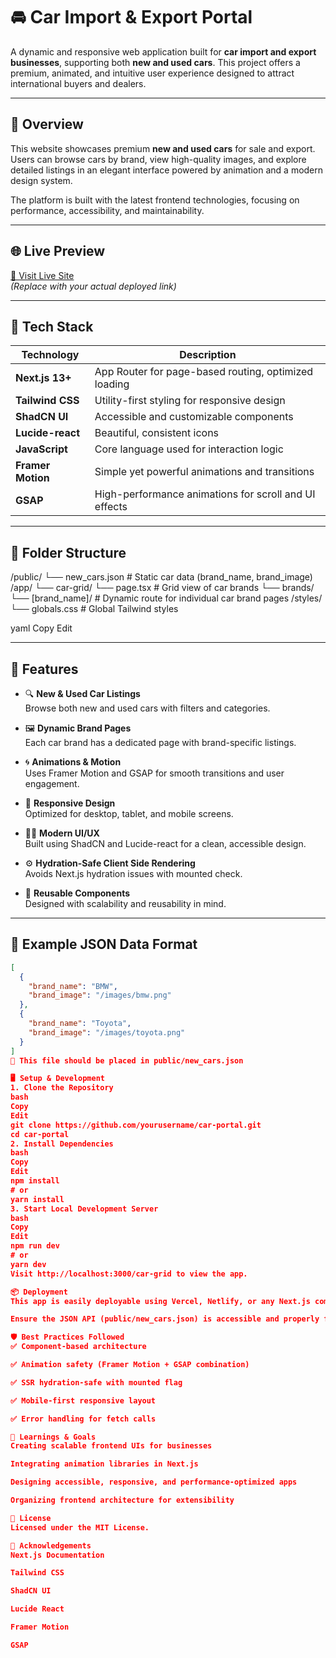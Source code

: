 # 🚘 Car Import & Export Portal

A dynamic and responsive web application built for **car import and export businesses**, supporting both **new and used cars**. This project offers a premium, animated, and intuitive user experience designed to attract international buyers and dealers.

---

## 📌 Overview

This website showcases premium **new and used cars** for sale and export. Users can browse cars by brand, view high-quality images, and explore detailed listings in an elegant interface powered by animation and a modern design system.

The platform is built with the latest frontend technologies, focusing on performance, accessibility, and maintainability.

---

## 🌐 Live Preview

[🔗 Visit Live Site](https://your-live-site-link.com)  
_(Replace with your actual deployed link)_

---

## 🧰 Tech Stack

| Technology        | Description                                           |
| ----------------- | ----------------------------------------------------- |
| **Next.js 13+**   | App Router for page-based routing, optimized loading  |
| **Tailwind CSS**  | Utility-first styling for responsive design           |
| **ShadCN UI**     | Accessible and customizable components                |
| **Lucide-react**  | Beautiful, consistent icons                           |
| **JavaScript**    | Core language used for interaction logic              |
| **Framer Motion** | Simple yet powerful animations and transitions        |
| **GSAP**          | High-performance animations for scroll and UI effects |

---

## 📂 Folder Structure

/public/
└── new_cars.json # Static car data (brand_name, brand_image)
/app/
└── car-grid/
└── page.tsx # Grid view of car brands
└── brands/
└── [brand_name]/ # Dynamic route for individual car brand pages
/styles/
└── globals.css # Global Tailwind styles

yaml
Copy
Edit

---

## 🚀 Features

- 🔍 **New & Used Car Listings**  
  Browse both new and used cars with filters and categories.

- 🖼️ **Dynamic Brand Pages**  
  Each car brand has a dedicated page with brand-specific listings.

- 🌀 **Animations & Motion**  
  Uses Framer Motion and GSAP for smooth transitions and user engagement.

- 📱 **Responsive Design**  
  Optimized for desktop, tablet, and mobile screens.

- 🧑‍💻 **Modern UI/UX**  
  Built using ShadCN and Lucide-react for a clean, accessible design.

- ⚙️ **Hydration-Safe Client Side Rendering**  
  Avoids Next.js hydration issues with mounted check.

- 🔁 **Reusable Components**  
  Designed with scalability and reusability in mind.

---

## 🧪 Example JSON Data Format

```json
[
  {
    "brand_name": "BMW",
    "brand_image": "/images/bmw.png"
  },
  {
    "brand_name": "Toyota",
    "brand_image": "/images/toyota.png"
  }
]
🔧 This file should be placed in public/new_cars.json

🖥️ Setup & Development
1. Clone the Repository
bash
Copy
Edit
git clone https://github.com/yourusername/car-portal.git
cd car-portal
2. Install Dependencies
bash
Copy
Edit
npm install
# or
yarn install
3. Start Local Development Server
bash
Copy
Edit
npm run dev
# or
yarn dev
Visit http://localhost:3000/car-grid to view the app.

📦 Deployment
This app is easily deployable using Vercel, Netlify, or any Next.js compatible platform.

Ensure the JSON API (public/new_cars.json) is accessible and properly formatted for client-side fetch.

🛡️ Best Practices Followed
✅ Component-based architecture

✅ Animation safety (Framer Motion + GSAP combination)

✅ SSR hydration-safe with mounted flag

✅ Mobile-first responsive layout

✅ Error handling for fetch calls

🧠 Learnings & Goals
Creating scalable frontend UIs for businesses

Integrating animation libraries in Next.js

Designing accessible, responsive, and performance-optimized apps

Organizing frontend architecture for extensibility

📄 License
Licensed under the MIT License.

🤝 Acknowledgements
Next.js Documentation

Tailwind CSS

ShadCN UI

Lucide React

Framer Motion

GSAP
```
